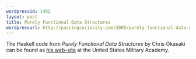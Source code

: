 ```yaml
--- 
wordpressid: 1452
layout: post
title: Purely Functional Data Structures
wordpressurl: http://passingcuriosity.com/2005/purely-functional-data-structures/
---
```

The Haskell code from <span style="font-style: italic;">Purely Functional Data Structures</span> by Chris Okasaki can be found as <a href="http://www.eecs.usma.edu/Personnel/okasaki/pubs.html#cup98">his web-site</a> at the United States Military Academy.
